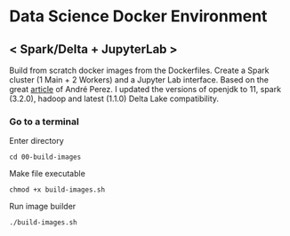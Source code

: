 # Data Science Docker Environment

## < Spark/Delta + JupyterLab >

Build from scratch docker images from the Dockerfiles.
Create a Spark cluster (1 Main + 2 Workers) and a Jupyter Lab interface.
Based on the great [article](https://towardsdatascience.com/apache-spark-cluster-on-docker-ft-a-juyterlab-interface-418383c95445) of André Perez. I updated the versions of openjdk to 11, spark (3.2.0), hadoop and latest (1.1.0) Delta Lake compatibility.

### Go to a terminal

Enter directory

    cd 00-build-images

Make file executable

    chmod +x build-images.sh

Run image builder

    ./build-images.sh
